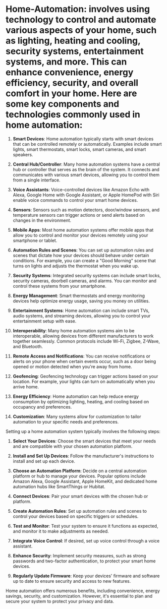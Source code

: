 # Home-Automation: involves using technology to control and automate various aspects of your home, such as lighting, heating and cooling, security systems, entertainment systems, and more. This can enhance convenience, energy efficiency, security, and overall comfort in your home. Here are some key components and technologies commonly used in home automation:

1. **Smart Devices**: Home automation typically starts with smart devices that can be controlled remotely or automatically. Examples include smart lights, smart thermostats, smart locks, smart cameras, and smart speakers.

2. **Central Hub/Controller**: Many home automation systems have a central hub or controller that serves as the brain of the system. It connects and communicates with various smart devices, allowing you to control them from a single interface.

3. **Voice Assistants**: Voice-controlled devices like Amazon Echo with Alexa, Google Home with Google Assistant, or Apple HomePod with Siri enable voice commands to control your smart home devices.

4. **Sensors**: Sensors such as motion detectors, door/window sensors, and temperature sensors can trigger actions or send alerts based on changes in the environment.

5. **Mobile Apps**: Most home automation systems offer mobile apps that allow you to control and monitor your devices remotely using your smartphone or tablet.

6. **Automation Rules and Scenes**: You can set up automation rules and scenes that dictate how your devices should behave under certain conditions. For example, you can create a "Good Morning" scene that turns on lights and adjusts the thermostat when you wake up.

7. **Security Systems**: Integrated security systems can include smart locks, security cameras, doorbell cameras, and alarms. You can monitor and control these systems from your smartphone.

8. **Energy Management**: Smart thermostats and energy monitoring devices help optimize energy usage, saving you money on utilities.

9. **Entertainment Systems**: Home automation can include smart TVs, audio systems, and streaming devices, allowing you to control your entertainment setup with ease.

10. **Interoperability**: Many home automation systems aim to be interoperable, allowing devices from different manufacturers to work together seamlessly. Common protocols include Wi-Fi, Zigbee, Z-Wave, and Bluetooth.

11. **Remote Access and Notifications**: You can receive notifications or alerts on your phone when certain events occur, such as a door being opened or motion detected when you're away from home.

12. **Geofencing**: Geofencing technology can trigger actions based on your location. For example, your lights can turn on automatically when you arrive home.

13. **Energy Efficiency**: Home automation can help reduce energy consumption by optimizing lighting, heating, and cooling based on occupancy and preferences.

14. **Customization**: Many systems allow for customization to tailor automation to your specific needs and preferences.

Setting up a home automation system typically involves the following steps:

1. **Select Your Devices**: Choose the smart devices that meet your needs and are compatible with your chosen automation platform.

2. **Install and Set Up Devices**: Follow the manufacturer's instructions to install and set up each device.

3. **Choose an Automation Platform**: Decide on a central automation platform or hub to manage your devices. Popular options include Amazon Alexa, Google Assistant, Apple HomeKit, and dedicated home automation hubs like SmartThings or Hubitat.

4. **Connect Devices**: Pair your smart devices with the chosen hub or platform.

5. **Create Automation Rules**: Set up automation rules and scenes to control your devices based on specific triggers or schedules.

6. **Test and Monitor**: Test your system to ensure it functions as expected, and monitor it to make adjustments as needed.

7. **Integrate Voice Control**: If desired, set up voice control through a voice assistant.

8. **Enhance Security**: Implement security measures, such as strong passwords and two-factor authentication, to protect your smart home devices.

9. **Regularly Update Firmware**: Keep your devices' firmware and software up to date to ensure security and access to new features.

Home automation offers numerous benefits, including convenience, energy savings, security, and customization. However, it's essential to plan and secure your system to protect your privacy and data.
